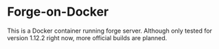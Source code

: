 # Forge-on-Docker
This is a Docker container running forge server. Although only tested for version 1.12.2 right now, more official builds are planned. 
